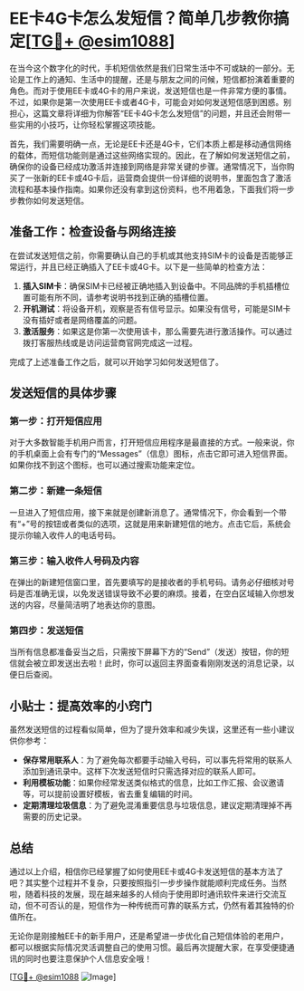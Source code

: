 # EE卡4G卡怎么发短信？简单几步教你搞定[[TG💪+ @esim1088](https://t.me/s/esim1088)]

在当今这个数字化的时代，手机短信依然是我们日常生活中不可或缺的一部分。无论是工作上的通知、生活中的提醒，还是与朋友之间的问候，短信都扮演着重要的角色。而对于使用EE卡或4G卡的用户来说，发送短信也是一件非常方便的事情。不过，如果你是第一次使用EE卡或者4G卡，可能会对如何发送短信感到困惑。别担心，这篇文章将详细为你解答“EE卡4G卡怎么发短信”的问题，并且还会附带一些实用的小技巧，让你轻松掌握这项技能。

首先，我们需要明确一点，无论是EE卡还是4G卡，它们本质上都是移动通信网络的载体，而短信功能则是通过这些网络实现的。因此，在了解如何发送短信之前，确保你的设备已经成功激活并连接到网络是非常关键的步骤。通常情况下，当你购买了一张新的EE卡或4G卡后，运营商会提供一份详细的说明书，里面包含了激活流程和基本操作指南。如果你还没有拿到这份资料，也不用着急，下面我们将一步步教你如何发送短信。

## 准备工作：检查设备与网络连接

在尝试发送短信之前，你需要确认自己的手机或其他支持SIM卡的设备是否能够正常运行，并且已经正确插入了EE卡或4G卡。以下是一些简单的检查方法：

1. **插入SIM卡**：确保SIM卡已经被正确地插入到设备中。不同品牌的手机插槽位置可能有所不同，请参考说明书找到正确的插槽位置。
2. **开机测试**：将设备开机，观察是否有信号显示。如果没有信号，可能是SIM卡没有插好或者是网络覆盖的问题。
3. **激活服务**：如果这是你第一次使用该卡，那么需要先进行激活操作。可以通过拨打客服热线或是访问运营商官网完成这一过程。

完成了上述准备工作之后，就可以开始学习如何发送短信了。

## 发送短信的具体步骤

### 第一步：打开短信应用

对于大多数智能手机用户而言，打开短信应用程序是最直接的方式。一般来说，你的手机桌面上会有专门的“Messages”（信息）图标，点击它即可进入短信界面。如果你找不到这个图标，也可以通过搜索功能来定位。

### 第二步：新建一条短信

一旦进入了短信应用，接下来就是创建新消息了。通常情况下，你会看到一个带有“+”号的按钮或者类似的选项，这就是用来新建短信的地方。点击它后，系统会提示你输入收件人的电话号码。

### 第三步：输入收件人号码及内容

在弹出的新建短信窗口里，首先要填写的是接收者的手机号码。请务必仔细核对号码是否准确无误，以免发送错误导致不必要的麻烦。接着，在空白区域输入你想发送的内容，尽量简洁明了地表达你的意图。

### 第四步：发送短信

当所有信息都准备妥当之后，只需按下屏幕下方的“Send”（发送）按钮，你的短信就会被立即发送出去啦！此时，你可以返回主界面查看刚刚发送的消息记录，以便日后查阅。

## 小贴士：提高效率的小窍门

虽然发送短信的过程看似简单，但为了提升效率和减少失误，这里还有一些小建议供你参考：

- **保存常用联系人**：为了避免每次都要手动输入号码，可以事先将常用的联系人添加到通讯录中。这样下次发送短信时只需选择对应的联系人即可。
- **利用模板功能**：如果你经常发送类似格式的信息，比如工作汇报、会议邀请等，可以提前设置好模板，省去重复编辑的时间。
- **定期清理垃圾信息**：为了避免混淆重要信息与垃圾信息，建议定期清理掉不再需要的历史记录。

## 总结

通过以上介绍，相信你已经掌握了如何使用EE卡或4G卡发送短信的基本方法了吧？其实整个过程并不复杂，只要按照指引一步步操作就能顺利完成任务。当然啦，随着科技的发展，现在越来越多的人倾向于使用即时通讯软件来进行交流互动，但不可否认的是，短信作为一种传统而可靠的联系方式，仍然有着其独特的价值所在。

无论你是刚接触EE卡的新手用户，还是希望进一步优化自己短信体验的老用户，都可以根据实际情况灵活调整自己的使用习惯。最后再次提醒大家，在享受便捷通讯的同时也要注意保护个人信息安全哦！

[[TG💪+ @esim1088](https://t.me/s/esim1088) ![Image](https://i.postimg.cc/4NQfJmqS/Snipaste-2025-05-13-00-14-12.png)]